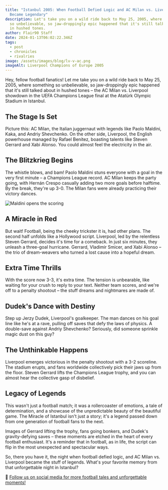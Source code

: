 ```yaml
---
title: "Istanbul 2005: When Football Defied Logic and AC Milan vs. Liverpool
  Became Legendary"
description: Let's take you on a wild ride back to May 25, 2005, where something
  so unbelievable, so jaw-droppingly epic happened that it's still talked about
  in hushed tones.
author: Flair90 Staff
date: 2024-01-13T06:02:22.346Z
tags:
  - post
  - chronicles
  - rivalries
image: /assets/images/blog/lv-v-ac.png
imageAlt: Liverpool Champions of Europe 2005
---
```

Hey, fellow football fanatics! Let me take you on a wild ride back to May 25, 2005, where something so unbelievable, so jaw-droppingly epic happened that it's still talked about in hushed tones – the AC Milan vs. Liverpool showdown in the UEFA Champions League final at the Atatürk Olympic Stadium in Istanbul.

## The Stage Is Set

Picture this: AC Milan, the Italian juggernaut with legends like Paolo Maldini, Kaka, and Andriy Shevchenko. On the other side, Liverpool, the English powerhouse managed by Rafael Benítez, boasting talents like Steven Gerrard and Xabi Alonso. You could almost feel the electricity in the air.

## The Blitzkrieg Begins

The whistle blows, and bam! Paolo Maldini stuns everyone with a goal in the very first minute – a Champions League record. AC Milan keeps the party going, with Hernán Crespo casually adding two more goals before halftime. By the break, they're up 3-0. The Milan fans were already practicing their victory dances.

![Maldini opens the scoring](/assets/images/blog/maldini-2005.jpeg)

## A Miracle in Red

But wait! Football, being the cheeky trickster it is, had other plans. The second half unfolds like a Hollywood script. Liverpool, led by the relentless Steven Gerrard, decides it's time for a comeback. In just six minutes, they unleash a three-goal hurricane. Gerrard, Vladimir Smicer, and Xabi Alonso – the trio of dream-weavers who turned a lost cause into a hopeful dream.

## Extra Time Thrills

With the score now 3-3, it's extra time. The tension is unbearable, like waiting for your crush to reply to your text. Neither team scores, and we're off to a penalty shootout – the stuff dreams and nightmares are made of.

## Dudek's Dance with Destiny

Step up Jerzy Dudek, Liverpool's goalkeeper. The man dances on his goal line like he's at a rave, pulling off saves that defy the laws of physics. A double-save against Andriy Shevchenko? Seriously, did someone sprinkle magic dust on this guy?

## The Unthinkable Happens

Liverpool emerges victorious in the penalty shootout with a 3-2 scoreline. The stadium erupts, and fans worldwide collectively pick their jaws up from the floor. Steven Gerrard lifts the Champions League trophy, and you can almost hear the collective gasp of disbelief.

## Legacy of Legends

This wasn't just a football match; it was a rollercoaster of emotions, a tale of determination, and a showcase of the unpredictable beauty of the beautiful game. The Miracle of Istanbul isn't just a story; it's a legend passed down from one generation of football fans to the next.

Images of Gerrard lifting the trophy, fans going bonkers, and Dudek's gravity-defying saves – these moments are etched in the heart of every football enthusiast. It's a reminder that in football, as in life, the script can flip in the most unexpected and spectacular ways.

So, there you have it, the night when football defied logic, and AC Milan vs. Liverpool became the stuff of legends. What's your favorite memory from that unforgettable night in Istanbul?

🔗 [Follow us on social media for more football tales and unforgettable moments!](#)
